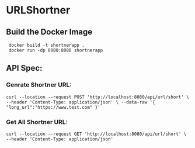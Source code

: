 # URLShortner

## Build the Docker Image 
``` docker build -t shortnerapp .``` </br>
``` docker run -dp 8080:8080 shortnerapp``` 

 ## API Spec:
  ### Genrate Shortner URL:
   ` curl --location --request POST 'http://localhost:8080/api/url/short' \
--header 'Content-Type: application/json' \
--data-raw '{
    "long_url":"https://www.test.com"
}' `

  ### Get All Shortner URL:
`curl --location --request GET 'http://localhost:8080/api/url/short' \
--header 'Content-Type: application/json'`